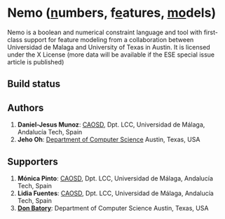 # Nemo (<u>n</u>umbers, f<u>e</u>atures, <u>mo</u>dels)

Nemo is a boolean and numerical constraint language and tool with first-class support for feature modeling from a collaboration between Universidad de Malaga and University of Texas in Austin. 
It is licensed under the X License (more data will be available if the ESE special issue article is published)

## Build status

## Authors

1. **Daniel-Jesus Munoz**: [CAOSD](http://caosd.lcc.uma.es/), Dpt. LCC, Universidad de Málaga, Andalucía Tech, Spain
2. **Jeho Oh**: [Department of Computer Science](https://www.cs.utexas.edu/people) Austin, Texas, USA

## Supporters

1. **Mónica Pinto**: [CAOSD](http://caosd.lcc.uma.es/), Dpt. LCC, Universidad de Málaga, Andalucía Tech, Spain
2. **Lidia Fuentes**: [CAOSD](http://caosd.lcc.uma.es/), Dpt. LCC, Universidad de Málaga, Andalucía Tech, Spain
3. **[Don Batory](https://www.cs.utexas.edu/~dsb/)**: Department of Computer Science Austin, Texas, USA
